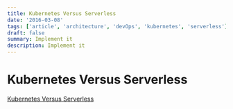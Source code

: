 ```yaml
---
title: Kubernetes Versus Serverless
date: '2016-03-08'
tags: ['article', 'architecture', 'devOps', 'kubernetes', 'serverless']
draft: false
summary: Implement it
description: Implement it
---
```

# Kubernetes Versus Serverless


[Kubernetes Versus Serverless](https://andrebassi.com.br/article-kubernetes-versus-serverless)

